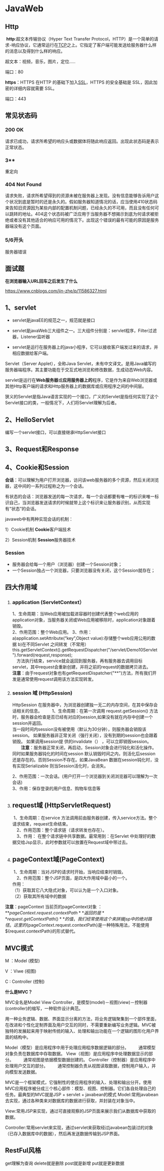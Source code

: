 # JavaWeb

## Http

​    **http**:超文本传输协议（Hyper Text Transfer Protocol，HTTP）是一个简单的请求-响应协议，它通常运行在[TCP](https://baike.baidu.com/item/TCP/33012)之上。它指定了客户端可能发送给服务器什么样的消息以及得到什么样的响应。

超文本：视频，音乐，图片，定位.....

端口：80

  **https**：HTTPS 在HTTP 的基础下加入[SSL](https://baike.baidu.com/item/SSL/320778)，HTTPS 的安全基础是 SSL，因此加密的详细内容就需要 SSL。

端口：443



## 常见状态码

### 200 OK

请求已成功，请求所希望的响应头或数据体将随此响应返回。出现此状态码是表示正常状态。



### 3** 

重定向



### 404 Not Found

请求失败，请求所希望得到的资源未被在服务器上发现。没有信息能够告诉用户这个状况到底是暂时的还是永久的。假如服务器知道情况的话，应当使用410状态码来告知旧资源因为某些内部的配置机制问题，已经永久的不可用，而且没有任何可以跳转的地址。404这个状态码被广泛应用于当服务器不想揭示到底为何请求被拒绝或者没有其他适合的响应可用的情况下。出现这个错误的最有可能的原因是服务器端没有这个页面。



### 5/6开头

服务器错误

## 面试题

**在浏览器输入URL回车之后发生了什么**

https://www.cnblogs.com/jin-zhe/p/11586327.html

## 1、servlet

- servlet是javaEE的规范之一，规范就是接口

- servlet是javaWeb三大组件之一。三大组件分别是：servlet程序，Filter过滤器，Listener监听器

- servlet是运行在服务器上的java小程序，它可以接收客户端发过来的请求，并相应数据给客户端。

  

Servlet（Server Applet），全称Java Servlet，未有中文译文。是用Java编写的服务器端程序。其主要功能在于交互式地浏览和修改数据，生成动态Web内容。

servlet是运行在**Web服务器**或**应用服务器上的**程序，它是作为来自Web浏览器或其他Http客户端的请求和Http服务器上的数据库或应用程序之间的中间层。

狭义的Servlet是指Java语言实现的一个接口，广义的Servlet是指任何实现了这个Servlet接口的类，一般情况下，人们将Servlet理解为后者。

## 2、HelloServlet

编写一个servlet接口，可以直接继承HttpServlet接口



## 3、Request和Response



## 4、Cookie和Session

**会话**：可以理解为用户打开浏览器，访问该web服务器的多个资源，然后关闭浏览器，这中间的一系列过程称之为一个会话。

有状态的会话：浏览器发送的每一次请求，每一个会话都要有唯一的标识来唯一标识自己，当浏览器发送请求的时候就带上这个标识来让服务器识别，从而实现有“状态”的会话。

javaweb中有两种实现会话的机制：

1）Cookie机制  **Cookie**客户端技术

2）Session机制   **Session**服务器技术



### Session

- 服务器会给每一个用户（浏览器）创建一个Session对象；
- 一个Session独占一个浏览器，只要浏览器没有关闭，这个Session就存在；

## 四大作用域

1. ### application (ServletContext）

   1、生命周期：当Web应用被加载进容器时创建代表整个web应用的application对象，当服务器关闭或Web应用被移除时，application对象跟着销毁。  
   2、作用范围：整个Web应用。
   3、作用：   
     a)application.setAttribute(“key”,Object value):存储整个web应用公用的数据
   b)在不同Servlet 之间转发（不常用）    
   this.getServletContext().getRequestDispatcher("/servlet/Demo10Servlet").forward(request,response);   
   　方法执行结束，service就会返回到服务器，再有服务器去调用目标servlet，其中request会重新创建，并将之前的request的数据拷贝进去。      
   **注意**：由于request对象也有getRequestDispatcher("**")方法，所有我们开发是通常使用request调用该方法实现转发。

2. ### session 域 (HttpSession)

   HttpSession 在服务器中，为浏览器创建独一无二的内存空间，在其中保存会话相关的信息。
   　　1、生命周期：在第一次调用 request.getSession() 方法时，服务器会检查是否已经有对应的session,如果没有就在内存中创建一个session并返回。   
   当一段时间内session没有被使用（默认为30分钟），则服务器会销毁该session。 如果服务器非正常关闭（强行关闭），没有到期的session也会跟着销毁。 如果调用session提
   供的invalidate（） ，可以立即销毁session。
   　　**注意**：服务器正常关闭，再启动，Session对象会进行钝化和活化操作。同时如果服务器钝化的时间在session 默认销毁时间之内，则活化后session还是存在的。否则Session不存在。如果JavaBean 数据在session钝化时，没有实现Serializable 则当Session活化时，会消失。

     2、作用范围：一次会话。(用户打开一个浏览器到关闭浏览器可以理解为一次会话)  
     3、作用：保存登录的用户信息、购物车信息等

3. ## request域 (HttpServletRequest)

   ​    1、生命周期：在service 方法调用前由服务器创建，传入service方法。整个请求结束，request生命结束。  
   　2、作用范围：整个请求链（请求转发也存在）。  
   　3、作用：  在整个请求链中共享数据。最常用到：在Servlet 中处理好的数据交给Jsp显示，此时参数就可以放置在Request域中带过去。

4. ## pageContext域(PageContext)

   ​    1、生命周期：当对JSP的请求时开始，当响应结束时销毁。  
   　2、作用范围：整个JSP页面，是四大作用域中最小的一个。  
    作用：  
    （1）获取其它八大隐式对象，可以认为是一个入口对象。  
    （2）获取其所有域中的数据  

**注意**：pageContext 当前页的pageContext对象 ：
**${pageContext.request.contextPath}**返回的是**request.getContextPath()**的值，我们经常使用这个来拼接jsp中的绝对路径。
这里的${pageContext.request.contextPath}是一种特殊用法，不能使用${request.contextPath}的形式替代。





## MVC模式

M ：Model (模型)

 V ：Viwe (视图)

 C : Controller (控制)

**什么是MVC？**

MVC全名是Model View Controller，是模型(model)－视图(view)－控制器(controller)的缩写，一种软件设计典范。

用一种业务逻辑、数据、界面显示分离的方法，将业务逻辑聚集到一个部件里面，在改进和个性化定制界面及用户交互的同时，不需要重新编写业务逻辑。MVC被独特的发展起来用于映射传统的输入、处理和输出功能在一个逻辑的图形化用户界面的结构中。

Model（模型）是应用程序中用于处理应用程序数据逻辑的部分。
　　通常模型对象负责在数据库中存取数据。
View（视图）是应用程序中处理数据显示的部分。
　　通常视图是依据模型数据创建的。
Controller（控制器）是应用程序中处理用户交互的部分。
　　通常控制器负责从视图读取数据，控制用户输入，并向模型发送数据。

MVC是一个框架模式，它强制性的使应用程序的输入、处理和输出分开。使用MVC应用程序被分成三个核心部件：模型、视图、控制器。它们各自处理自己的任务。最典型的MVC就是JSP + servlet + javabean的模式
Model:常用javabean去实现，通过各种类来对数据库的数据进行获取，并封装在对象当中。

View:常用JSP来实现，通过可直接观察的JSP页面来展示我们从数据库中获取的数据。

Controller:常用servlet来实现，通过servlet来获取经过javabean包装过的对象（已存入数据库中的数据），然后再发送数据传输到JSP界面。



## RestFul风格

get理解为查询  delete就是删除  post就是新增  put就是更新数据